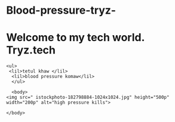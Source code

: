 # Blood-pressure-tryz-
<!DOCTYPE html>
<html lang="en">
<head>
    <meta charset="UTF-8">
    <meta name="viewport" content="width=device-width, initial-scale=1.0">
    <title>Welcome to the tech world</title>
</head>
<body>
    <h1>Welcome to my tech world. Tryz.tech</h1>

    <ul>
     <lil>tetul khaw </lil>
      <lil>blood pressure komaw</lil>
      </ul>
      
      <body>
    <img src=" istockphoto-182798884-1024x1024.jpg" height="500p" width="200p" alt="high pressure kills">
    
</body>
 
    


    
    
    
    </body>
</html>
